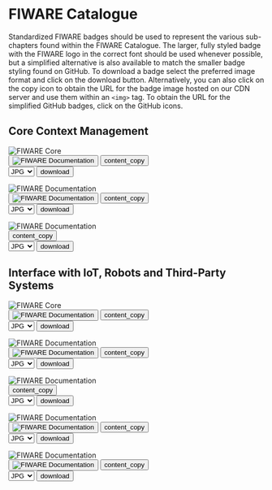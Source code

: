 # FIWARE Catalogue

Standardized FIWARE badges should be used to represent the various sub-chapters
found within the FIWARE Catalogue. The larger, fully styled badge with the FIWARE logo
in the correct font should be used whenever possible, but a simplified alternative
is also available to match the smaller badge styling found on GitHub. To download a
badge select the preferred image format and click on the download button. Alternatively,
you can also click on the copy icon to obtain the URL for the badge image hosted on
our CDN server and use them within an `<img>` tag. To obtain the URL for the simplified
GitHub badges, click on the GitHub icons.

## Core Context Management

<div class="badges-container">
    <div class="badge-container">
        <img class="badge" src="https://www.fiware.org/custom/brand-guide/img/badges/catalogue/01/core.svg" alt="FIWARE Core" onContextMenu="return false;">
        <div class="dwl-container">
            <button class="copy mark-github" data-clipboard-text="https://nexus.lab.fiware.org/repository/raw/public/badges/chapters/core.svg" data-original-title="Copied!"><img src="https://www.fiware.org/custom/brand-guide/img/assets/mark-github.svg" alt="FIWARE Documentation" onContextMenu="return false;"></button>
            <button class="copy" data-clipboard-text="https://fiware-brand-guide.readthedocs.io/en/latest/img/badges/catalogue/01/core.svg" data-original-title="Copied!"><span class="material-symbols-outlined">content_copy</span></button>
            <form class="badge-dwl" onsubmit="this.action = document.getElementById('filename').value">
                    <select id="filename">
                        <option value="#">JPG</option>
                        <option value="#">PNG</option>
                        <option value="#">SVG</option>
                        <option value="#">EPS</option>
                    </select>
                <input type="submit" value="download" class="material-symbols-outlined dwl" />
            </form>
        </div>
    </div>
    <div class="badge-container">
        <img class="badge" src="https://www.fiware.org/custom/brand-guide/img/badges/catalogue/01/documentation.svg" alt="FIWARE Documentation" onContextMenu="return false;">
        <div class="dwl-container">
            <button class="copy mark-github" data-clipboard-text="https://nexus.lab.fiware.org/repository/raw/public/badges/chapters/documentation.svg" data-original-title="Copied!"><img src="https://www.fiware.org/custom/brand-guide/img/assets/mark-github.svg" alt="FIWARE Documentation" onContextMenu="return false;"></button>
            <button class="copy" data-clipboard-text="https://fiware-brand-guide.readthedocs.io/en/latest/img/badges/catalogue/01/documentation.svg" data-original-title="Copied!"><span class="material-symbols-outlined">content_copy</span></button>
            <form class="badge-dwl" onsubmit="this.action = document.getElementById('filename').value">
                <select id="filename">
                    <option value="#">JPG</option>
                    <option value="#">PNG</option>
                    <option value="#">SVG</option>
                    <option value="#">EPS</option>
                </select>
                <input type="submit" value="download" class="material-symbols-outlined dwl" />
            </form>
        </div>
    </div>
    <div class="badge-container">
        <img class="badge" src="https://www.fiware.org/custom/brand-guide/img/badges/catalogue/01/fundamentals.svg" alt="FIWARE Documentation" onContextMenu="return false;">
        <div class="dwl-container">
            <button class="copy" data-clipboard-text="https://fiware-brand-guide.readthedocs.io/en/latest/img/badges/catalogue/01/fundamentals.svg" data-original-title="Copied!"><span class="material-symbols-outlined">content_copy</span></button>
            <form class="badge-dwl" onsubmit="this.action = document.getElementById('filename').value">
                <select id="filename">
                    <option value="#">JPG</option>
                    <option value="#">PNG</option>
                    <option value="#">SVG</option>
                    <option value="#">EPS</option>
                </select>
                <input type="submit" value="download" class="material-symbols-outlined dwl" />
            </form>
        </div>
    </div>
</div>

## Interface with IoT, Robots and Third-Party Systems

<div class="badges-container">
    <div class="badge-container">
        <img class="badge" src="https://www.fiware.org/custom/brand-guide/img/badges/catalogue/02/iot-agents.svg" alt="FIWARE Core" onContextMenu="return false;">
        <div class="dwl-container">
            <button class="copy mark-github" data-clipboard-text="https://nexus.lab.fiware.org/repository/raw/public/badges/chapters/iot-agents.svg" data-original-title="Copied!"><img src="https://www.fiware.org/custom/brand-guide/img/assets/mark-github.svg" alt="FIWARE Documentation" onContextMenu="return false;"></button>
            <button class="copy" data-clipboard-text="https://fiware-brand-guide.readthedocs.io/en/latest/img/badges/catalogue/02/iot-agents.svg" data-original-title="Copied!"><span class="material-symbols-outlined">content_copy</span></button>
            <form class="badge-dwl" onsubmit="this.action = document.getElementById('filename').value">
                <select id="filename">
                    <option value="#">JPG</option>
                    <option value="#">PNG</option>
                    <option value="#">SVG</option>
                    <option value="#">EPS</option>
                </select>
                <input type="submit" value="download" class="material-symbols-outlined dwl" />
            </form>
        </div>
    </div>
    <div class="badge-container">
        <img class="badge" src="https://www.fiware.org/custom/brand-guide/img/badges/catalogue/02/media-streams.svg" alt="FIWARE Documentation" onContextMenu="return false;">
        <div class="dwl-container">
            <button class="copy mark-github" data-clipboard-text="https://nexus.lab.fiware.org/repository/raw/public/badges/chapters/media-streams.svg" data-original-title="Copied!"><img src="https://www.fiware.org/custom/brand-guide/img/assets/mark-github.svg" alt="FIWARE Documentation" onContextMenu="return false;"></button>
            <button class="copy" data-clipboard-text="https://fiware-brand-guide.readthedocs.io/en/latest/img/badges/catalogue/02/media-streams.svg" data-original-title="Copied!"><span class="material-symbols-outlined">content_copy</span></button>
            <form class="badge-dwl" onsubmit="this.action = document.getElementById('filename').value">
                <select id="filename">
                    <option value="#">JPG</option>
                    <option value="#">PNG</option>
                    <option value="#">SVG</option>
                    <option value="#">EPS</option>
                </select>
                <input type="submit" value="download" class="material-symbols-outlined dwl" />
            </form>
        </div>
    </div>
    <div class="badge-container">
        <img class="badge" src="https://www.fiware.org/custom/brand-guide/img/badges/catalogue/02/operations.svg" alt="FIWARE Documentation" onContextMenu="return false;">
        <div class="dwl-container">
            <button class="copy" data-clipboard-text="https://fiware-brand-guide.readthedocs.io/en/latest/img/badges/catalogue/02/operations.svg" data-original-title="Copied!"><span class="material-symbols-outlined">content_copy</span></button>
            <form class="badge-dwl" onsubmit="this.action = document.getElementById('filename').value">
                <select id="filename">
                    <option value="#">JPG</option>
                    <option value="#">PNG</option>
                    <option value="#">SVG</option>
                    <option value="#">EPS</option>
                </select>
                <input type="submit" value="download" class="material-symbols-outlined dwl" />
            </form>
        </div>
    </div>
    <div class="badge-container">
        <img class="badge" src="https://www.fiware.org/custom/brand-guide/img/badges/catalogue/02/robotics.svg" alt="FIWARE Documentation" onContextMenu="return false;">
        <div class="dwl-container">
            <button class="copy mark-github" data-clipboard-text="https://nexus.lab.fiware.org/repository/raw/public/badges/chapters/robotics.svg" data-original-title="Copied!"><img src="https://www.fiware.org/custom/brand-guide/img/assets/mark-github.svg" alt="FIWARE Documentation" onContextMenu="return false;"></button>
            <button class="copy" data-clipboard-text="https://fiware-brand-guide.readthedocs.io/en/latest/img/badges/catalogue/02/robotics.svg" data-original-title="Copied!"><span class="material-symbols-outlined">content_copy</span></button>
            <form class="badge-dwl" onsubmit="this.action = document.getElementById('filename').value">
                <select id="filename">
                    <option value="#">JPG</option>
                    <option value="#">PNG</option>
                    <option value="#">SVG</option>
                    <option value="#">EPS</option>
                </select>
                <input type="submit" value="download" class="material-symbols-outlined dwl" />
            </form>
        </div>
    </div>
    <div class="badge-container">
        <img class="badge" src="https://www.fiware.org/custom/brand-guide/img/badges/catalogue/02/third-party.svg" alt="FIWARE Documentation" onContextMenu="return false;">
            <div class="dwl-container">
            <button class="copy mark-github" data-clipboard-text="https://nexus.lab.fiware.org/repository/raw/public/badges/chapters/third-party.svg" data-original-title="Copied!"><img src="https://www.fiware.org/custom/brand-guide/img/assets/mark-github.svg" alt="FIWARE Documentation" onContextMenu="return false;"></button>
                <button class="copy" data-clipboard-text="https://fiware-brand-guide.readthedocs.io/en/latest/img/badges/catalogue/02/third-party.svg" data-original-title="Copied!"><span class="material-symbols-outlined">content_copy</span></button>
                <form class="badge-dwl" onsubmit="this.action = document.getElementById('filename').value">
                    <select id="filename">
                        <option value="#">JPG</option>
                        <option value="#">PNG</option>
                        <option value="#">SVG</option>
                        <option value="#">EPS</option>
                    </select>
                    <input type="submit" value="download" class="material-symbols-outlined dwl" />
                </form>
            </div>
        </div>
    </div>
</div>